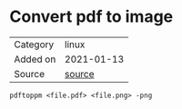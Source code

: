 # Convert pdf to image

<table>
  <tbody>
    <tr>
      <td>Category</td>
      <td>linux</td>
    </tr>
   <tr>
      <td>Added on</td>
      <td>2021-01-13</td>
    </tr>
    <tr>
      <td>Source</td>
      <td><a href="https://www.cyberciti.biz/faq/how-to-convert-pdf-to-image-on-linux-command-line/">source</a></td>
    </tr>
  </tbody>
</table>

```
pdftoppm <file.pdf> <file.png> -png
```

